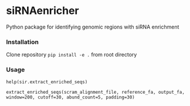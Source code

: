 # siRNAenricher
Python package for identifying genomic regions with siRNA enrichment

### Installation

Clone repository
```pip install -e .``` from root directory

### Usage

```help(sir.extract_enriched_seqs)```

```extract_enriched_seqs(scram_alignment_file, reference_fa, output_fa, window=200, cutoff=30, abund_count=5, padding=30)```
